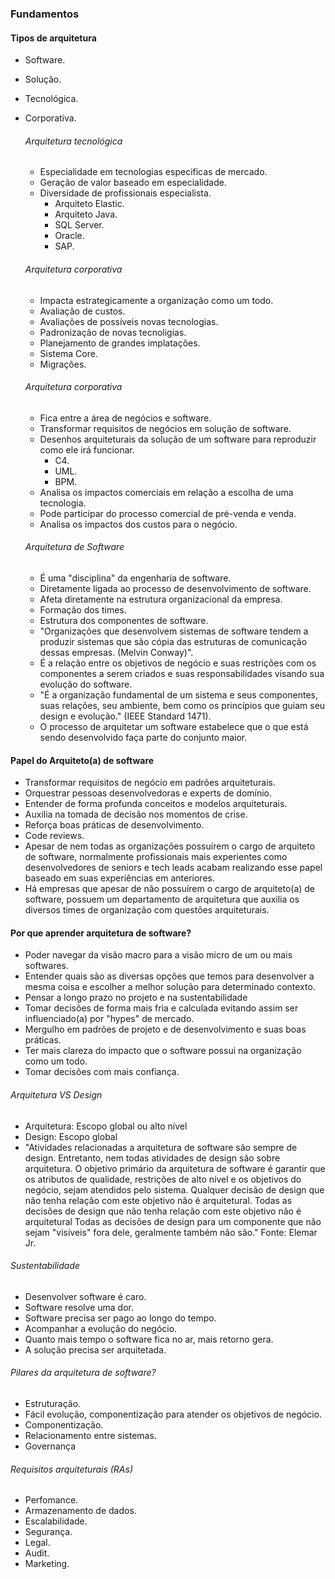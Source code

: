 ### Fundamentos

#### Tipos de arquitetura
- Software.
- Solução.
- Tecnológica.
- Corporativa.

  ###### Arquitetura tecnológica
  - Especialidade em tecnologias especificas de mercado.
  - Geração de valor baseado em especialidade.
  - Diversidade de profissionais especialista.
    - Arquiteto Elastic.
    - Arquiteto Java.
    - SQL Server.
    - Oracle.
    - SAP.

  ###### Arquitetura corporativa
  - Impacta estrategicamente a organização como um todo.
  - Avaliação de custos.
  - Avaliações de possíveis novas tecnologias.
  - Padronização de novas tecnoligias.
  - Planejamento de grandes implatações.
  - Sistema Core.
  - Migrações.

  ###### Arquitetura corporativa
  - Fica entre a área de negócios e software.
  - Transformar requisitos de negócios em solução de software.
  - Desenhos arquiteturais da solução de um software para reproduzir como ele irá funcionar.
    - C4.
    - UML.
    - BPM.
  - Analisa os impactos comerciais em relação a escolha de uma tecnologia.
  - Pode participar do processo comercial de pré-venda e venda.
  - Analisa os impactos dos custos para o negócio.

  ###### Arquitetura de Software
  - É uma "disciplina" da engenharia de software.
  - Diretamente ligada ao processo de desenvolvimento de software.
  - Afeta diretamente na estrutura organizacional da empresa.
  - Formação dos times.
  - Estrutura dos componentes de software.
  - "Organizações que desenvolvem sistemas de software tendem a produzir sistemas que são cópia das estruturas de
    comunicação dessas empresas. (Melvin Conway)".
  - É a relação entre os objetivos de negócio e suas restrições com os componentes a serem criados e suas responsabilidades
    visando sua evolução do software.
  - "É a organização fundamental de um sistema e seus componentes, suas relações, seu ambiente, bem como os princípios que guiam
    seu design e evolução." (IEEE Standard 1471).
  - O processo de arquitetar um software estabelece que o que está sendo desenvolvido faça parte do conjunto maior.

#### Papel do Arquiteto(a) de software
- Transformar requisitos de negócio em padrões arquiteturais.
- Orquestrar pessoas desenvolvedoras e experts de domínio.
- Entender de forma profunda conceitos e modelos arquiteturais.
- Auxilia na tomada de decisão nos momentos de crise.
- Reforça boas práticas de desenvolvimento.
- Code reviews.
- Apesar de nem todas as organizações possuírem o cargo de arquiteto de software, normalmente profissionais mais experientes
  como desenvolvedores de seniors e tech leads acabam realizando esse papel baseado em suas experiências em anteriores.
- Há empresas que apesar de não possuírem o cargo de arquiteto(a) de software, possuem um departamento de arquitetura que auxilia
  os diversos times de organização com questões arquiteturais.

#### Por que aprender arquitetura de software?
- Poder navegar da visão macro para a visão micro de um ou mais softwares.
- Entender quais são as diversas opções que temos para desenvolver a mesma coisa e escolher a melhor solução para determinado
  contexto.
- Pensar a longo prazo no projeto e na sustentabilidade
- Tomar decisões de forma mais fria e calculada evitando assim ser influenciado(a) por "hypes" de mercado.
- Mergulho em padrões de projeto e de desenvolvimento e suas boas práticas.
- Ter mais clareza do impacto que o software possui na organização como um todo.
- Tomar decisões com mais confiança.

###### Arquitetura VS Design
- Arquitetura: Escopo global ou alto nível
- Design: Escopo global
- "Atividades relacionadas a arquitetura de software são sempre de design. Entretanto, nem todas atividades de design são
  sobre arquitetura. O objetivo primário da arquitetura de software é garantir que os atributos de qualidade,
  restrições de alto nível e os objetivos do negócio, sejam atendidos pelo sistema. Qualquer decisão de design que não tenha
  relação com este objetivo não é arquitetural. Todas as decisões de design que não tenha relação com este objetivo não é arquitetural
  Todas as decisões de design para um componente que não sejam "visíveis" fora dele, geralmente também não são."
  Fonte: Elemar Jr.

###### Sustentabilidade
- Desenvolver software é caro.
- Software resolve uma dor.
- Software precisa ser pago ao longo do tempo.
- Acompanhar a evolução do negócio.
- Quanto mais tempo o software fica no ar, mais retorno gera.
- A solução precisa ser arquitetada.


###### Pilares da arquitetura de software?
- Estruturação.
- Fácil evolução, componentização para atender os objetivos de negócio.
- Componentização.
- Relacionamento entre sistemas.
- Governança

###### Requisitos arquiteturais (RAs)
- Perfomance.
- Armazenamento de dados.
- Escalabilidade.
- Segurança.
- Legal.
- Audit.
- Marketing.